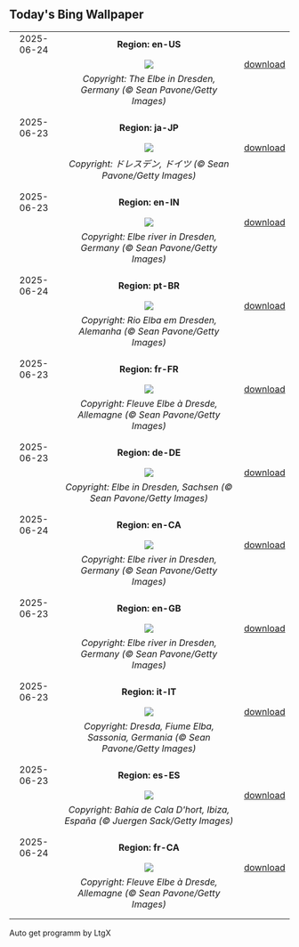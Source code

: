 ## Today's Bing Wallpaper
|      |      |      |
| :----: | :----: | :----: |
|2025-06-24|**Region: en-US**||
||![](https://www.bing.com/th?id=OHR.DresdenElbe_EN-US2259441179_UHD.jpg&pid=hp&w=1152&h=648&rs=1&c=4)| [download](https://www.bing.com/th?id=OHR.DresdenElbe_EN-US2259441179_UHD.jpg)|
||*Copyright: The Elbe in Dresden, Germany (© Sean Pavone/Getty Images)*
||
|||
|2025-06-23|**Region: ja-JP**||
||![](https://www.bing.com/th?id=OHR.DresdenElbe_JA-JP9615629760_UHD.jpg&pid=hp&w=1152&h=648&rs=1&c=4)| [download](https://www.bing.com/th?id=OHR.DresdenElbe_JA-JP9615629760_UHD.jpg)|
||*Copyright: ドレスデン, ドイツ (© Sean Pavone/Getty Images)*
||
|||
|2025-06-23|**Region: en-IN**||
||![](https://www.bing.com/th?id=OHR.DresdenElbe_EN-IN0311228485_UHD.jpg&pid=hp&w=1152&h=648&rs=1&c=4)| [download](https://www.bing.com/th?id=OHR.DresdenElbe_EN-IN0311228485_UHD.jpg)|
||*Copyright: Elbe river in Dresden, Germany (© Sean Pavone/Getty Images)*
||
|||
|2025-06-24|**Region: pt-BR**||
||![](https://www.bing.com/th?id=OHR.DresdenElbe_PT-BR8840681682_UHD.jpg&pid=hp&w=1152&h=648&rs=1&c=4)| [download](https://www.bing.com/th?id=OHR.DresdenElbe_PT-BR8840681682_UHD.jpg)|
||*Copyright: Rio Elba em Dresden, Alemanha (© Sean Pavone/Getty Images)*
||
|||
|2025-06-23|**Region: fr-FR**||
||![](https://www.bing.com/th?id=OHR.DresdenElbe_FR-FR0408515096_UHD.jpg&pid=hp&w=1152&h=648&rs=1&c=4)| [download](https://www.bing.com/th?id=OHR.DresdenElbe_FR-FR0408515096_UHD.jpg)|
||*Copyright: Fleuve Elbe à Dresde, Allemagne (© Sean Pavone/Getty Images)*
||
|||
|2025-06-23|**Region: de-DE**||
||![](https://www.bing.com/th?id=OHR.DresdenElbe_DE-DE5406785601_UHD.jpg&pid=hp&w=1152&h=648&rs=1&c=4)| [download](https://www.bing.com/th?id=OHR.DresdenElbe_DE-DE5406785601_UHD.jpg)|
||*Copyright: Elbe in Dresden, Sachsen (© Sean Pavone/Getty Images)*
||
|||
|2025-06-24|**Region: en-CA**||
||![](https://www.bing.com/th?id=OHR.DresdenElbe_EN-CA0313860830_UHD.jpg&pid=hp&w=1152&h=648&rs=1&c=4)| [download](https://www.bing.com/th?id=OHR.DresdenElbe_EN-CA0313860830_UHD.jpg)|
||*Copyright: Elbe river in Dresden, Germany (© Sean Pavone/Getty Images)*
||
|||
|2025-06-23|**Region: en-GB**||
||![](https://www.bing.com/th?id=OHR.DresdenElbe_EN-GB9622986558_UHD.jpg&pid=hp&w=1152&h=648&rs=1&c=4)| [download](https://www.bing.com/th?id=OHR.DresdenElbe_EN-GB9622986558_UHD.jpg)|
||*Copyright: Elbe river in Dresden, Germany (© Sean Pavone/Getty Images)*
||
|||
|2025-06-23|**Region: it-IT**||
||![](https://www.bing.com/th?id=OHR.DresdenElbe_IT-IT6499150995_UHD.jpg&pid=hp&w=1152&h=648&rs=1&c=4)| [download](https://www.bing.com/th?id=OHR.DresdenElbe_IT-IT6499150995_UHD.jpg)|
||*Copyright: Dresda, Fiume Elba, Sassonia, Germania (© Sean Pavone/Getty Images)*
||
|||
|2025-06-23|**Region: es-ES**||
||![](https://www.bing.com/th?id=OHR.CalaIbiza_ES-ES1129716294_UHD.jpg&pid=hp&w=1152&h=648&rs=1&c=4)| [download](https://www.bing.com/th?id=OHR.CalaIbiza_ES-ES1129716294_UHD.jpg)|
||*Copyright: Bahía de Cala D'hort, Ibiza, España (© Juergen Sack/Getty Images)*
||
|||
|2025-06-24|**Region: fr-CA**||
||![](https://www.bing.com/th?id=OHR.DresdenElbe_FR-CA0474923100_UHD.jpg&pid=hp&w=1152&h=648&rs=1&c=4)| [download](https://www.bing.com/th?id=OHR.DresdenElbe_FR-CA0474923100_UHD.jpg)|
||*Copyright: Fleuve Elbe à Dresde, Allemagne (© Sean Pavone/Getty Images)*
||
|||

Auto get programm by LtgX
